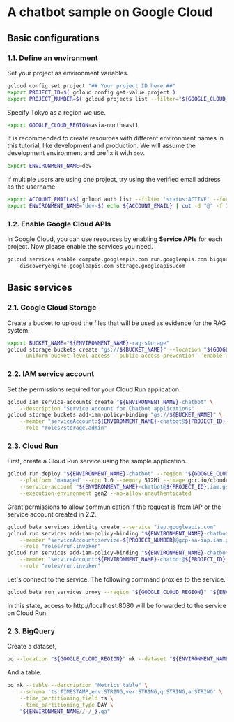A chatbot sample on Google Cloud
===

## Basic configurations

### 1.1. Define an environment

Set your project as environment variables.

```bash
gcloud config set project "## Your project ID here ##"
export PROJECT_ID=$( gcloud config get-value project )
export PROJECT_NUMBER=$( gcloud projects list --filter="${GOOGLE_CLOUD_PROJECT}" --format="value(PROJECT_NUMBER)" )
```

Specify Tokyo as a region we use.

```bash
export GOOGLE_CLOUD_REGION=asia-northeast1
```

It is recommended to create resources with different environment names in this tutorial, like development and production. We will assume the development environment and prefix it with `dev`.

```bash
export ENVIRONMENT_NAME=dev
```

If multiple users are using one project, try using the verified email address as the username.

```bash
export ACCOUNT_EMAIL=$( gcloud auth list --filter 'status:ACTIVE' --format 'value(account)' )
export ENVIRONMENT_NAME="dev-$( echo ${ACCOUNT_EMAIL} | cut -d "@" -f 1 )"
```

### 1.2. Enable Google Cloud APIs

In Google Cloud, you can use resources by enabling **Service APIs** for each project. Now please enable the services you need.

```bash
gcloud services enable compute.googleapis.com run.googleapis.com bigquery.googleapis.com \
    discoveryengine.googleapis.com storage.googleapis.com
```

## Basic services

### 2.1. Google Cloud Storage

Create a bucket to upload the files that will be used as evidence for the RAG system.

```bash
export BUCKET_NAME="${ENVIRONMENT_NAME}-rag-storage"
gcloud storage buckets create "gs://${BUCKET_NAME}" --location "${GOOGLE_CLOUD_REGION}" \
    --uniform-bucket-level-access --public-access-prevention --enable-autoclass
```

### 2.2. IAM service account

Set the permissions required for your Cloud Run application.

```sh
gcloud iam service-accounts create "${ENVIRONMENT_NAME}-chatbot" \
    --description "Service Account for Chatbot applications"
gcloud storage buckets add-iam-policy-binding "gs://${BUCKET_NAME}" \
    --member "serviceAccount:${ENVIRONMENT_NAME}-chatbot@${PROJECT_ID}.iam.gserviceaccount.com" \
    --role "roles/storage.admin"
```

### 2.3. Cloud Run

First, create a Cloud Run service using the sample application.

```bash
gcloud run deploy "${ENVIRONMENT_NAME}-chatbot" --region "${GOOGLE_CLOUD_REGION}" \
    --platform "managed" --cpu 1.0 --memory 512Mi --image gcr.io/cloudrun/hello \
    --service-account "${ENVIRONMENT_NAME}-chatbot@${PROJECT_ID}.iam.gserviceaccount.com" \
    --execution-environment gen2 --no-allow-unauthenticated
```

Grant permissions to allow communication if the request is from IAP or the service account created in 2.2.

```bash
gcloud beta services identity create --service "iap.googleapis.com"
gcloud run services add-iam-policy-binding "${ENVIRONMENT_NAME}-chatbot" --region "${GOOGLE_CLOUD_REGION}" \
    --member "serviceAccount:service-${PROJECT_NUMBER}@gcp-sa-iap.iam.gserviceaccount.com" \
    --role "roles/run.invoker"
gcloud run services add-iam-policy-binding "${ENVIRONMENT_NAME}-chatbot" --region "${GOOGLE_CLOUD_REGION}" \
    --member "serviceAccount:${ENVIRONMENT_NAME}-chatbot@${PROJECT_ID}.iam.gserviceaccount.com" \
    --role "roles/run.invoker"
```

Let's connect to the service. The following command proxies to the service.

```bash
gcloud beta run services proxy --region "${GOOGLE_CLOUD_REGION}" "${ENVIRONMENT_NAME}-chatbot"
```

In this state, access to http://localhost:8080 will be forwarded to the service on Cloud Run.

### 2.3. BigQuery

Create a dataset,

```bash
bq --location "${GOOGLE_CLOUD_REGION}" mk --dataset "${ENVIRONMENT_NAME//-/_}"
```

And a table.

```bash
bq mk --table --description "Metrics table" \
    --schema 'ts:TIMESTAMP,env:STRING,ver:STRING,q:STRING,a:STRING' \
    --time_partitioning_field ts \
    --time_partitioning_type DAY \
    "${ENVIRONMENT_NAME//-/_}.qa"
```
